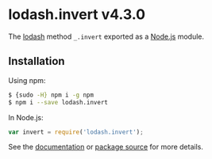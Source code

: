 # lodash.invert v4.3.0

The [lodash](https://lodash.com/) method `_.invert` exported as a [Node.js](https://nodejs.org/) module.

## Installation

Using npm:
```bash
$ {sudo -H} npm i -g npm
$ npm i --save lodash.invert
```

In Node.js:
```js
var invert = require('lodash.invert');
```

See the [documentation](https://lodash.com/docs#invert) or [package source](https://github.com/lodash/lodash/blob/4.3.0-npm-packages/lodash.invert) for more details.
